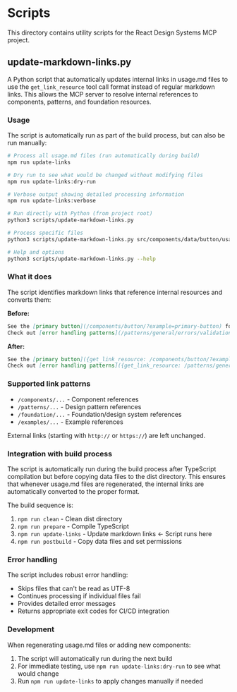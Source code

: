 # Scripts

This directory contains utility scripts for the React Design Systems MCP project.

## update-markdown-links.py

A Python script that automatically updates internal links in usage.md files to use the `get_link_resource` tool call format instead of regular markdown links. This allows the MCP server to resolve internal references to components, patterns, and foundation resources.

### Usage

The script is automatically run as part of the build process, but can also be run manually:

```bash
# Process all usage.md files (run automatically during build)
npm run update-links

# Dry run to see what would be changed without modifying files
npm run update-links:dry-run

# Verbose output showing detailed processing information
npm run update-links:verbose

# Run directly with Python (from project root)
python3 scripts/update-markdown-links.py

# Process specific files
python3 scripts/update-markdown-links.py src/components/data/button/usage.md src/components/data/alert/usage.md

# Help and options
python3 scripts/update-markdown-links.py --help
```

### What it does

The script identifies markdown links that reference internal resources and converts them:

**Before:**
```markdown
See the [primary button](/components/button/?example=primary-button) for examples.
Check out [error handling patterns](/patterns/general/errors/validation/).
```

**After:**
```markdown
See the [primary button]({get_link_resource: /components/button/?example=primary-button}) for examples.
Check out [error handling patterns]({get_link_resource: /patterns/general/errors/validation/}).
```

### Supported link patterns

- `/components/...` - Component references
- `/patterns/...` - Design pattern references  
- `/foundation/...` - Foundation/design system references
- `/examples/...` - Example references

External links (starting with `http://` or `https://`) are left unchanged.

### Integration with build process

The script is automatically run during the build process after TypeScript compilation but before copying data files to the dist directory. This ensures that whenever usage.md files are regenerated, the internal links are automatically converted to the proper format.

The build sequence is:
1. `npm run clean` - Clean dist directory
2. `npm run prepare` - Compile TypeScript
3. `npm run update-links` - Update markdown links ← Script runs here
4. `npm run postbuild` - Copy data files and set permissions

### Error handling

The script includes robust error handling:
- Skips files that can't be read as UTF-8
- Continues processing if individual files fail
- Provides detailed error messages
- Returns appropriate exit codes for CI/CD integration

### Development

When regenerating usage.md files or adding new components:
1. The script will automatically run during the next build
2. For immediate testing, use `npm run update-links:dry-run` to see what would change
3. Run `npm run update-links` to apply changes manually if needed